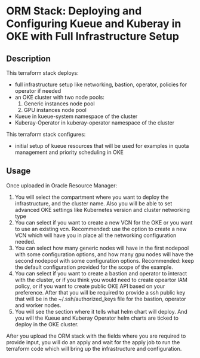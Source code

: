 # ORM Stack: Deploying and Configuring Kueue and Kuberay in OKE with Full Infrastructure Setup


## Description
This terraform stack deploys:
   - full infrastructure setup like networking, bastion, operator, policies for operator if needed
   - an OKE cluster with two node pools:
        1. Generic instances node pool
        2. GPU instances node pool
   - Kueue in kueue-system namespace of the cluster
   - Kuberay-Operator in kuberay-operator namespace of the cluster


This terraform stack configures:
   - initial setup of kueue resources that will be used for examples in quota management and priority scheduling in OKE

## Usage
Once uploaded in Oracle Resource Manager:
1. You will select the compartment where you want to deploy the infrastructure, and the cluster name. Also you will be able to set advanced OKE settings like Kubernetes version and cluster networking type
2. You can select if you want to create a new VCN for the OKE or you want to use an existing vcn. Recommended: use the option to create a new VCN which will have you in place all the networking configuration needed.
3. You can select how many generic nodes will have in the first nodepool with some configuration options, and how many gpu nodes will have the second nodepool with some configuration options. Recommended: keep the default configuration provided for the scope of the example.
4. You can select if you want to create a bastion and operator to interact with the cluster, or if you think you would need to create opeartor IAM policy, or if you want to create public OKE API based on your preference. After that you will be required to provide a ssh public key that will be in the ~/.ssh/authorized_keys file for the bastion, operator and worker nodes.
5. You will see the section where it tells what helm chart will deploy. And you will the Kueue and Kuberay Operator helm charts are ticked to deploy in the OKE cluster.


After you upload the ORM stack with the fields where you are required to provide input, you will do an apply and wait for the apply job to run the terraform code which will bring up the infrastructure and configuration.

